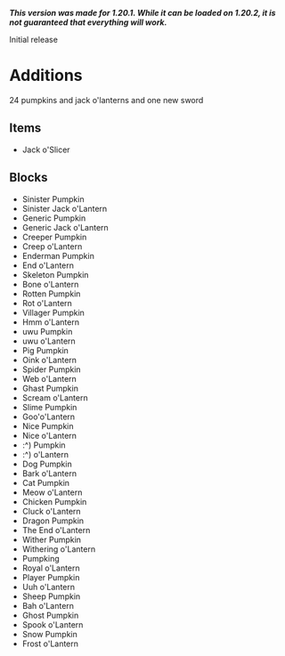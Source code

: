 ***This version was made for 1.20.1. While it can be loaded on 1.20.2, it is not guaranteed that everything will work.***

Initial release

# Additions

24 pumpkins and jack o'lanterns and one new sword

## Items

- Jack o'Slicer

## Blocks

- Sinister Pumpkin
- Sinister Jack o'Lantern
- Generic Pumpkin
- Generic Jack o'Lantern
- Creeper Pumpkin
- Creep o'Lantern
- Enderman Pumpkin
- End o'Lantern
- Skeleton Pumpkin
- Bone o'Lantern
- Rotten Pumpkin
- Rot o'Lantern
- Villager Pumpkin
- Hmm o'Lantern
- uwu Pumpkin
- uwu o'Lantern
- Pig Pumpkin
- Oink o'Lantern
- Spider Pumpkin
- Web o'Lantern
- Ghast Pumpkin
- Scream o'Lantern
- Slime Pumpkin
- Goo'o'Lantern
- Nice Pumpkin
- Nice o'Lantern
- :^) Pumpkin
- :^) o'Lantern
- Dog Pumpkin
- Bark o'Lantern
- Cat Pumpkin
- Meow o'Lantern
- Chicken Pumpkin
- Cluck o'Lantern
- Dragon Pumpkin
- The End o'Lantern
- Wither Pumpkin
- Withering o'Lantern
- Pumpking
- Royal o'Lantern
- Player Pumpkin
- Uuh o'Lantern
- Sheep Pumpkin
- Bah o'Lantern
- Ghost Pumpkin
- Spook o'Lantern
- Snow Pumpkin
- Frost o'Lantern